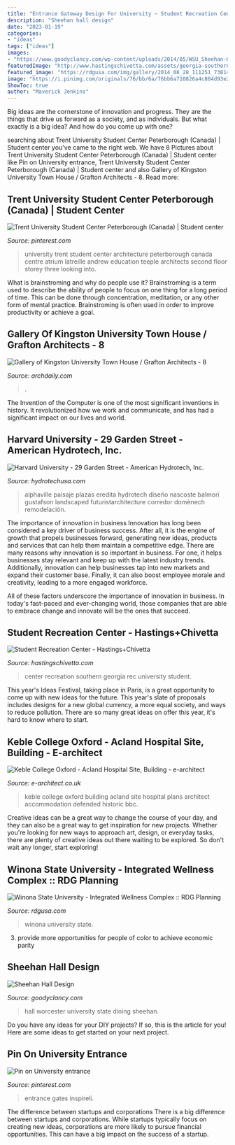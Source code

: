 ```yaml
---
title: "Entrance Gateway Design For University ~ Student Recreation Center"
description: "Sheehan hall design"
date: "2023-01-19"
categories:
- "ideas"
tags: ["ideas"]
images:
- "https://www.goodyclancy.com/wp-content/uploads/2014/05/WSU_Sheehan-Hall-Int-Dining_Hall_Goody-Clancy-595x406.jpg"
featuredImage: "http://www.hastingschivetta.com/assets/georgia-southern-university-rec-center-square-01.jpg"
featured_image: "https://rdgusa.com/img/gallery/2014_08_28_111251_73814400/original.jpg"
image: "https://i.pinimg.com/originals/76/bb/6a/76bb6a710826a4c804d93e27e68cabbb.jpg"
ShowToc: true
author: "Maverick Jenkins"
---
```



Big ideas are the cornerstone of innovation and progress. They are the things that drive us forward as a society, and as individuals. But what exactly is a big idea? And how do you come up with one?

	

		
searching about Trent University Student Center Peterborough (Canada) | Student center you've came to the right web. We have 8 Pictures about Trent University Student Center Peterborough (Canada) | Student center like Pin on University entrance, Trent University Student Center Peterborough (Canada) | Student center and also Gallery of Kingston University Town House / Grafton Architects - 8. Read more:
		
    
## Trent University Student Center Peterborough (Canada) | Student Center

<img loading=lazy src="https://i.pinimg.com/originals/76/bb/6a/76bb6a710826a4c804d93e27e68cabbb.jpg" onerror="this.onerror=null;this.src='https://tse2.mm.bing.net/th?id=OIP.kyh6Do9Vp5Cwzp0PAU7uMAHaJ4&amp;pid=15.1';" alt="Trent University Student Center Peterborough (Canada) | Student center">

_Source: pinterest.com_

>university trent student center architecture peterborough canada centre atrium latreille andrew education teeple architects second floor storey three looking into. 

	

What is brainstroming and why do people use it?
Brainstroming is a term used to describe the ability of people to focus on one thing for a long period of time. This can be done through concentration, meditation, or any other form of mental practice. Brainstroming is often used in order to improve productivity or achieve a goal.

    
## Gallery Of Kingston University Town House / Grafton Architects - 8

<img loading=lazy src="https://images.adsttc.com/media/images/5e39/ae7b/3312/fdf1/0400/015d/large_jpg/Town_House__Kingston_University_-_View_south_down_Penrhyn_Road_©Dennis_Gilbert_VIEW_0009.jpg?1580838473" onerror="this.onerror=null;this.src='https://tse2.mm.bing.net/th?id=OIP.1Gq5Q9kwRCeJdpqFBXk3yAHaJ4&amp;pid=15.1';" alt="Gallery of Kingston University Town House / Grafton Architects - 8">

_Source: archdaily.com_

>. 

	

The Invention of the Computer is one of the most significant inventions in history. It revolutionized how we work and communicate, and has had a significant impact on our lives and world.

    
## Harvard University - 29 Garden Street - American Hydrotech, Inc.

<img loading=lazy src="https://www.hydrotechusa.com/sites/default/files/projects/hydrotech_Harvard_Univers(3).jpg" onerror="this.onerror=null;this.src='https://tse1.mm.bing.net/th?id=OIP.R6QHfOkqHkqGShTbUQi5AwHaKZ&amp;pid=15.1';" alt="Harvard University - 29 Garden Street - American Hydrotech, Inc.">

_Source: hydrotechusa.com_

>alphaville paisaje plazas eredita hydrotech diseño nascoste balmori gustafson landscaped futuristarchitecture corredor domènech remodelación. 

	

The importance of innovation in business
Innovation has long been considered a key driver of business success. After all, it is the engine of growth that propels businesses forward, generating new ideas, products and services that can help them maintain a competitive edge.
There are many reasons why innovation is so important in business. For one, it helps businesses stay relevant and keep up with the latest industry trends. Additionally, innovation can help businesses tap into new markets and expand their customer base. Finally, it can also boost employee morale and creativity, leading to a more engaged workforce.

All of these factors underscore the importance of innovation in business. In today's fast-paced and ever-changing world, those companies that are able to embrace change and innovate will be the ones that succeed.

    
## Student Recreation Center - Hastings+Chivetta

<img loading=lazy src="http://www.hastingschivetta.com/assets/georgia-southern-university-rec-center-square-01.jpg" onerror="this.onerror=null;this.src='https://tse1.mm.bing.net/th?id=OIP.g_F9TqSlCEYRewnpoiAMQQHaHa&amp;pid=15.1';" alt="Student Recreation Center - Hastings+Chivetta">

_Source: hastingschivetta.com_

>center recreation southern georgia rec university student. 

	

This year's Ideas Festival, taking place in Paris, is a great opportunity to come up with new ideas for the future. This year's slate of proposals includes designs for a new global currency, a more equal society, and ways to reduce pollution. There are so many great ideas on offer this year, it's hard to know where to start.

    
## Keble College Oxford - Acland Hospital Site, Building - E-architect

<img loading=lazy src="http://www.e-architect.co.uk/images/jpgs/oxford/keble_college_oxford_rm261109_2.jpg" onerror="this.onerror=null;this.src='https://tse1.mm.bing.net/th?id=OIP.vqOL0oO3l9ejEM-tFIovtQHaFb&amp;pid=15.1';" alt="Keble College Oxford - Acland Hospital Site, Building - e-architect">

_Source: e-architect.co.uk_

>keble college oxford building acland site hospital plans architect accommodation defended historic bbc. 

	

Creative ideas can be a great way to change the course of your day, and they can also be a great way to get inspiration for new projects. Whether you're looking for new ways to approach art, design, or everyday tasks, there are plenty of creative ideas out there waiting to be explored. So don't wait any longer, start exploring!

    
## Winona State University - Integrated Wellness Complex :: RDG Planning

<img loading=lazy src="https://rdgusa.com/img/gallery/2014_08_28_111251_73814400/original.jpg" onerror="this.onerror=null;this.src='https://tse2.mm.bing.net/th?id=OIP.QMMTKUGjv6yr_913Pxt7yAHaEQ&amp;pid=15.1';" alt="Winona State University - Integrated Wellness Complex :: RDG Planning">

_Source: rdgusa.com_

>winona university state. 

	

3. provide more opportunities for people of color to achieve economic parity

    
## Sheehan Hall Design

<img loading=lazy src="https://www.goodyclancy.com/wp-content/uploads/2014/05/WSU_Sheehan-Hall-Int-Dining_Hall_Goody-Clancy-595x406.jpg" onerror="this.onerror=null;this.src='https://tse4.mm.bing.net/th?id=OIP.ikfXYKkcer6kYuOefGwG_wHaFD&amp;pid=15.1';" alt="Sheehan Hall Design">

_Source: goodyclancy.com_

>hall worcester university state dining sheehan. 

	

Do you have any ideas for your DIY projects? If so, this is the article for you! Here are some ideas to get started on your next project.

    
## Pin On University Entrance

<img loading=lazy src="https://i.pinimg.com/736x/80/8c/50/808c503f1c44239c070f1455a7de03b5.jpg" onerror="this.onerror=null;this.src='https://tse1.mm.bing.net/th?id=OIP.LyhdAhtDtppaEPc9OhpJXAHaEJ&amp;pid=15.1';" alt="Pin on University entrance">

_Source: pinterest.com_

>entrance gates inspireli. 

	

The difference between startups and corporations
There is a big difference between startups and corporations. While startups typically focus on creating new ideas, corporations are more likely to pursue financial opportunities. This can have a big impact on the success of a startup.

